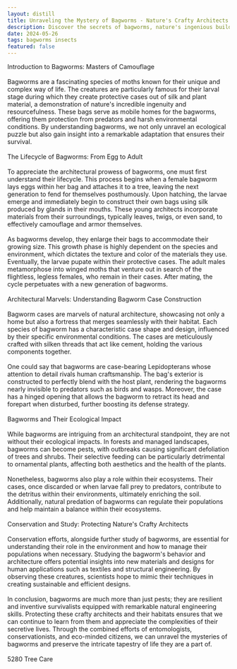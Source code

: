 ```yaml
---
layout: distill
title: Unraveling the Mystery of Bagworms - Nature's Crafty Architects
description: Discover the secrets of bagworms, nature's ingenious builders, and their remarkable cocoon creations in this insightful article.
date: 2024-05-26
tags: bagworms insects
featured: false
---
```


Introduction to Bagworms: Masters of Camouflage<br /><br />Bagworms are a fascinating species of moths known for their unique and complex way of life. The creatures are particularly famous for their larval stage during which they create protective cases out of silk and plant material, a demonstration of nature's incredible ingenuity and resourcefulness. These bags serve as mobile homes for the bagworms, offering them protection from predators and harsh environmental conditions. By understanding bagworms, we not only unravel an ecological puzzle but also gain insight into a remarkable adaptation that ensures their survival.<br /><br />The Lifecycle of Bagworms: From Egg to Adult<br /><br />To appreciate the architectural prowess of bagworms, one must first understand their lifecycle. This process begins when a female bagworm lays eggs within her bag and attaches it to a tree, leaving the next generation to fend for themselves posthumously. Upon hatching, the larvae emerge and immediately begin to construct their own bags using silk produced by glands in their mouths. These young architects incorporate materials from their surroundings, typically leaves, twigs, or even sand, to effectively camouflage and armor themselves.<br /><br />As bagworms develop, they enlarge their bags to accommodate their growing size. This growth phase is highly dependent on the species and environment, which dictates the texture and color of the materials they use. Eventually, the larvae pupate within their protective cases. The adult males metamorphose into winged moths that venture out in search of the flightless, legless females, who remain in their cases. After mating, the cycle perpetuates with a new generation of bagworms.<br /><br />Architectural Marvels: Understanding Bagworm Case Construction<br /><br />Bagworm cases are marvels of natural architecture, showcasing not only a home but also a fortress that merges seamlessly with their habitat. Each species of bagworm has a characteristic case shape and design, influenced by their specific environmental conditions. The cases are meticulously crafted with silken threads that act like cement, holding the various components together.<br /><br />One could say that bagworms are case-bearing Lepidopterans whose attention to detail rivals human craftsmanship. The bag's exterior is constructed to perfectly blend with the host plant, rendering the bagworms nearly invisible to predators such as birds and wasps. Moreover, the case has a hinged opening that allows the bagworm to retract its head and forepart when disturbed, further boosting its defense strategy.<br /><br />Bagworms and Their Ecological Impact<br /><br />While bagworms are intriguing from an architectural standpoint, they are not without their ecological impacts. In forests and managed landscapes, bagworms can become pests, with outbreaks causing significant defoliation of trees and shrubs. Their selective feeding can be particularly detrimental to ornamental plants, affecting both aesthetics and the health of the plants.<br /><br />Nonetheless, bagworms also play a role within their ecosystems. Their cases, once discarded or when larvae fall prey to predators, contribute to the detritus within their environments, ultimately enriching the soil. Additionally, natural predation of bagworms can regulate their populations and help maintain a balance within their ecosystems.<br /><br />Conservation and Study: Protecting Nature's Crafty Architects<br /><br />Conservation efforts, alongside further study of bagworms, are essential for understanding their role in the environment and how to manage their populations when necessary. Studying the bagworm's behavior and architecture offers potential insights into new materials and designs for human applications such as textiles and structural engineering. By observing these creatures, scientists hope to mimic their techniques in creating sustainable and efficient designs.<br /><br />In conclusion, bagworms are much more than just pests; they are resilient and inventive survivalists equipped with remarkable natural engineering skills. Protecting these crafty architects and their habitats ensures that we can continue to learn from them and appreciate the complexities of their secretive lives. Through the combined efforts of entomologists, conservationists, and eco-minded citizens, we can unravel the mysteries of bagworms and preserve the intricate tapestry of life they are a part of.<br /><br />5280 Tree Care

